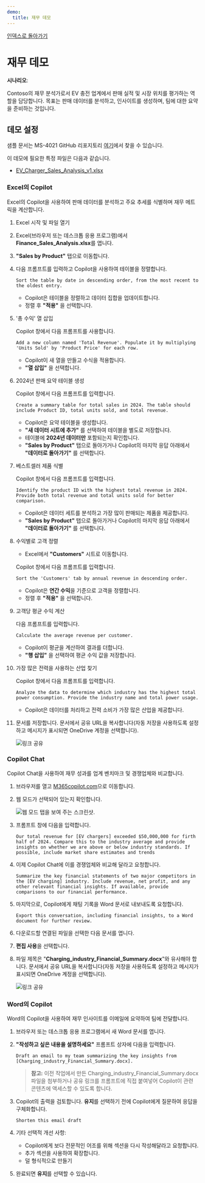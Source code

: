 ```yaml
---
demo:
  title: 재무 데모
---
```


[인덱스로 돌아가기](https://microsoftlearning.github.io/MS-4021-Copilot-Immersion-Experience/)

# 재무 데모

**시나리오**:  

Contoso의 재무 분석가로서 EV 충전 업계에서 판매 실적 및 시장 위치를 평가하는 역할을 담당합니다. 목표는 판매 데이터를 분석하고, 인사이트를 생성하며, 팀에 대한 요약을 준비하는 것입니다.

## 데모 설정

샘플 문서는 MS-4021 GitHub 리포지토리 [여기](https://github.com/MicrosoftLearning/MS-4021-Copilot-Immersion-Experience/tree/master/ResourceFiles)에서 찾을 수 있습니다.

이 데모에 필요한 특정 파일은 다음과 같습니다.

- [EV_Charger_Sales_Analysis_v1.xlsx](https://github.com/MicrosoftLearning/MS-4021-Copilot-Immersion-Experience/raw/master/ResourceFiles/EV_Charger_Sales_Analysis_v1.xlsx)

### Excel의 Copilot  

Excel의 Copilot을 사용하여 판매 데이터를 분석하고 주요 추세를 식별하며 재무 메트릭을 계산합니다.

1. Excel 시작 및 파일 열기  

1. Excel(브라우저 또는 데스크톱 응용 프로그램)에서 **Finance_Sales_Analysis.xlsx**를 엽니다.  

1. **"Sales by Product"** 탭으로 이동합니다.  

1. 다음 프롬프트를 입력하고 Copilot을 사용하여 테이블을 정렬합니다.  

    ```text
    Sort the table by date in descending order, from the most recent to the oldest entry.
    ```  

    - Copilot은 테이블을 정렬하고 데이터 집합을 업데이트합니다.  
    - 정렬 후 **"적용"** 을 선택합니다.  

1. '총 수익' 열 삽입  

    Copilot 창에서 다음 프롬프트를 사용합니다.  

    ```text
    Add a new column named 'Total Revenue'. Populate it by multiplying 'Units Sold' by 'Product Price' for each row.
    ```  

    - Copilot이 새 열을 만들고 수식을 적용합니다.  
    - **"열 삽입"** 을 선택합니다.  

1. 2024년 판매 요약 테이블 생성  

    Copilot 창에서 다음 프롬프트를 입력합니다.  

    ```text
    Create a summary table for total sales in 2024. The table should include Product ID, total units sold, and total revenue.
    ```  

    - Copilot은 요약 테이블을 생성합니다.  
    - **"새 데이터 시트에 추가"** 를 선택하여 테이블을 별도로 저장합니다.  
    - 테이블에 **2024년 데이터만** 포함되는지 확인합니다.  
    - **"Sales by Product"** 탭으로 돌아가거나 Copilot의 마지막 응답 아래에서 **"데이터로 돌아가기"** 를 선택합니다.  

1. 베스트셀러 제품 식별  

    Copilot 창에서 다음 프롬프트를 입력합니다.  

    ```text
    Identify the product ID with the highest total revenue in 2024. Provide both total revenue and total units sold for better comparison.
    ```  

    - Copilot은 데이터 세트를 분석하고 가장 많이 판매되는 제품을 제공합니다.
    - **"Sales by Product"** 탭으로 돌아가거나 Copilot의 마지막 응답 아래에서 **"데이터로 돌아가기"** 를 선택합니다.  

1. 수익별로 고객 정렬

    - Excel에서 **"Customers"** 시트로 이동합니다.

    Copilot 창에서 다음 프롬프트를 입력합니다.  

    ```text
    Sort the 'Customers' tab by annual revenue in descending order.
    ```  

    - Copilot은 **연간 수익**을 기준으로 고객을 정렬합니다.  
    - 정렬 후 **"적용"** 을 선택합니다.  

1. 고객당 평균 수익 계산

    다음 프롬프트를 입력합니다.  

    ```text
    Calculate the average revenue per customer.
    ```  

    - Copilot이 평균을 계산하여 결과를 더합니다.  
    - **"행 삽입"** 을 선택하여 평균 수익 값을 저장합니다.  

1. 가장 많은 전력을 사용하는 산업 찾기  

    Copilot 창에서 다음 프롬프트를 입력합니다.  

    ```text
    Analyze the data to determine which industry has the highest total power consumption. Provide the industry name and total power usage.
    ```  

    - Copilot은 데이터를 처리하고 전력 소비가 가장 많은 산업을 제공합니다.

1. 문서를 저장합니다. 문서에서 공유 URL을 복사합니다(자동 저장을 사용하도록 설정하고 메시지가 표시되면 OneDrive 계정을 선택합니다).

    ![링크 공유](../Demos/Media/share-menu-with-copy-link-9fd1c60a.png)

### Copilot Chat

Copilot Chat을 사용하여 재무 성과를 업계 벤치마크 및 경쟁업체와 비교합니다.

1. 브라우저를 열고 [M365copilot.com](https://m365copilot.com/)으로 이동합니다.

1. 웹 모드가 선택되어 있는지 확인합니다.

    ![웹 모드 탭을 보여 주는 스크린샷.](../Prompts/Media/web-mode.png)

1. 프롬프트 창에 다음을 입력합니다.

    ```text
    Our total revenue for [EV chargers] exceeded $50,000,000 for firth half of 2024. Compare this to the industry average and provide insights on whether we are above or below industry standards. If possible, include market share estimates and trends
    ```

1. 이제 Copilot Chat에 이를 경쟁업체와 비교해 달라고 요청합니다.

    ```text
    Summarize the key financial statements of two major competitors in the [EV charging] industry. Include revenue, net profit, and any other relevant financial insights. If available, provide comparisons to our financial performance.
    ```

1. 마지막으로, Copilot에게 채팅 기록을 Word 문서로 내보내도록 요청합니다.

    ```text
    Export this conversation, including financial insights, to a Word document for further review.
    ```

1. 다운로드할 연결된 파일을 선택한 다음 문서를 엽니다.

1. **편집 사용**을 선택합니다.

1. 파일 제목은 "**Charging_industry_Financial_Summary.docx**"와 유사해야 합니다. 문서에서 공유 URL을 복사합니다(자동 저장을 사용하도록 설정하고 메시지가 표시되면 OneDrive 계정을 선택합니다).

    ![링크 공유](../Demos/Media/share-menu-with-copy-link-9fd1c60a.png)

### Word의 Copilot

Word의 Copilot을 사용하여 재무 인사이트를 이메일에 요약하여 팀에 전달합니다.

1. 브라우저 또는 데스크톱 응용 프로그램에서 새 Word 문서를 엽니다.

1. **"작성하고 싶은 내용을 설명하세요"** 프롬프트 상자에 다음을 입력합니다.

    ```text
    Draft an email to my team summarizing the key insights from [Charging_industry_Financial_Summary.docx].
    ```

    > **참고:** 이전 작업에서 만든 Charging_industry_Financial_Summary.docx 파일을 첨부하거나 공유 링크를 프롬프트에 직접 붙여넣어 Copilot이 관련 콘텐츠에 액세스할 수 있도록 합니다.

1. Copilot의 출력을 검토합니다. **유지**를 선택하기 전에 Copilot에게 질문하여 응답을 구체화합니다.

    ```text
    Shorten this email draft
    ```

1. 기타 선택적 개선 사항:

    - Copilot에게 보다 전문적인 어조를 위해 섹션을 다시 작성해달라고 요청합니다.
    - 추가 섹션을 사용하여 확장합니다.
    - 덜 형식적으로 만들기

1. 완료되면 **유지**를 선택할 수 있습니다.
